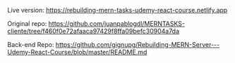 Live version: https://rebuilding-mern-tasks-udemy-react-course.netlify.app

Original repo: https://github.com/juanpablogdl/MERNTASKS-cliente/tree/f460f0e72afaaca97429f8ffa09befc30904a7da

Back-end Repo: https://github.com/gignupg/Rebuilding-MERN-Server---Udemy-React-Course/blob/master/README.md

